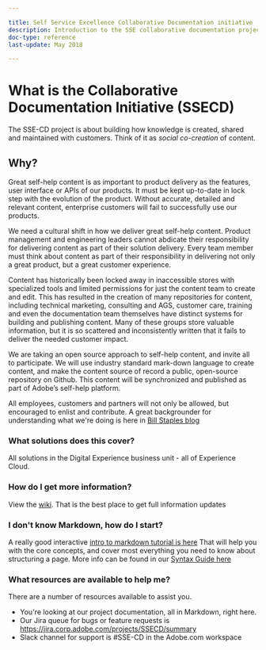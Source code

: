 ```yaml
---

title: Self Service Excellence Collaborative Documentation initiative
description: Introduction to the SSE collaborative documentation project. If you're new to the initiative, start with this doc.
doc-type: reference
last-update: May 2018

---
```


# What is the Collaborative Documentation Initiative (SSECD)

The SSE-CD project is about building how knowledge is created, shared and maintained with customers. Think of it as *social co-creation* of content.

## Why?

Great self-help content is as important to product delivery as the features, user interface or APIs of our products. It must be kept up-to-date in lock step with the evolution of the product. Without accurate, detailed and relevant content, enterprise customers will fail to successfully use our products.

We need a cultural shift in how we deliver great self-help content. Product management and engineering leaders cannot abdicate their responsibility for delivering content as part of their solution delivery. Every team member must think about content as part of their responsibility in delivering not only a great product, but a great customer experience.

Content has historically been locked away in inaccessible stores with specialized tools and limited permissions for just the content team to create and edit.  This has resulted in the creation of many repositories for content, including technical marketing, consulting and AGS, customer care, training and even the documentation team themselves have distinct systems for building and publishing content. Many of these groups store valuable information, but it is so scattered and inconsistently written that it fails to deliver the needed customer impact.  

We are taking an open source approach to self-help content, and invite all to participate. We will use industry standard mark-down language to create content, and make the content source of record a public, open-source repository on Github. This content will be synchronized and published as part of Adobe’s self-help platform.

All employees, customers and partners will not only be allowed, but encouraged to enlist and contribute. A great backgrounder for understanding what we're doing is here in [Bill Staples blog](https://adobe.sharepoint.com/sites/BStaples/SitePages/Open%20Source%20Product%20Documentation%20and%20Self-Help.aspx) 

### What solutions does this cover?

All solutions in the Digital Experience business unit - all of Experience Cloud.

### How do I get more information?
View the [wiki](https://wiki.corp.adobe.com/display/SSE/Self+Service+Excellence+%28SSE%29+for+Digital+Experience). That is the best place to get full information updates

### I don't know Markdown, how do I start?
A really good interactive [intro to markdown tutorial is here](http://commonmark.org/help/tutorial/) That will help you with the core concepts, and cover most everything you need to know about structuring a page. More info can be found in our [Syntax Guide here](https://wiki.corp.adobe.com/display/SSE/AEM+A3+Components+and+Markdown)

### What resources are available to help me?
There are a number of resources available to assist you.

+ You're looking at our project documentation, all in Markdown, right here.
+ Our Jira queue for bugs or feature requests is https://jira.corp.adobe.com/projects/SSECD/summary
+ Slack channel for support is \#SSE-CD in the Adobe.com workspace


